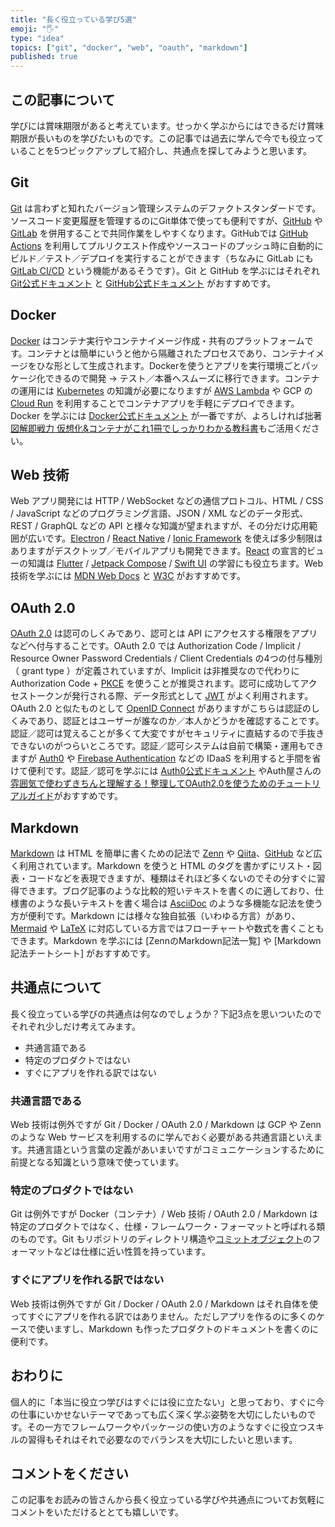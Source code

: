 ```yaml
---
title: "長く役立っている学び5選"
emoji: "🖐"
type: "idea"
topics: ["git", "docker", "web", "oauth", "markdown"]
published: true
---
```


## この記事について

学びには賞味期限があると考えています。せっかく学ぶからにはできるだけ賞味期限が長いものを学びたいものです。この記事では過去に学んで今でも役立っていることを5つピックアップして紹介し、共通点を探してみようと思います。



## Git

[Git](https://git-scm.com/) は言わずと知れたバージョン管理システムのデファクトスタンダードです。ソースコード変更履歴を管理するのにGit単体で使っても便利ですが、[GitHub](https://github.com/) や [GitLab](https://gitlab.com/) を併用することで共同作業をしやすくなります。GitHubでは [GitHub Actions](https://github.com/features/actions) を利用してプルリクエスト作成やソースコードのプッシュ時に自動的にビルド／テスト／デプロイを実行することができます（ちなみに GitLab にも [GitLab CI/CD](https://docs.gitlab.com/ee/ci/) という機能があるそうです）。Git と GitHub を学ぶにはそれぞれ [Git公式ドキュメント](https://git-scm.com/book) と [GitHub公式ドキュメント](https://docs.github.com/) がおすすめです。



## Docker

[Docker](https://www.docker.com/) はコンテナ実行やコンテナイメージ作成・共有のプラットフォームです。コンテナとは簡単にいうと他から隔離されたプロセスであり、コンテナイメージをひな形として生成されます。Dockerを使うとアプリを実行環境ごとパッケージ化できるので開発 → テスト／本番へスムーズに移行できます。コンテナの運用には [Kubernetes](https://kubernetes.io/) の知識が必要になりますが [AWS Lambda](https://aws.amazon.com/lambda/) や GCP の [Cloud Run](https://cloud.google.com/run) を利用することでコンテナアプリを手軽にデプロイできます。Docker を学ぶには [Docker公式ドキュメント](https://docs.docker.com/) が一番ですが、よろしければ拙著[図解即戦力 仮想化&コンテナがこれ1冊でしっかりわかる教科書](https://www.amazon.co.jp/dp/4297116901)もご活用ください。



## Web 技術

Web アプリ開発には HTTP / WebSocket などの通信プロトコル、HTML / CSS / JavaScript などのプログラミング言語、JSON / XML などのデータ形式、REST / GraphQL などの API と様々な知識が望まれますが、その分だけ応用範囲が広いです。[Electron](https://www.electronjs.org/) / [React Native](https://reactnative.dev/) / [Ionic Framework](https://ionicframework.com/) を使えば多少制限はありますがデスクトップ／モバイルアプリも開発できます。[React](https://reactjs.org/) の宣言的ビューの知識は [Flutter](https://flutter.dev/) / [Jetpack Compose](https://developer.android.com/jetpack/compose) / [Swift UI](https://developer.apple.com/documentation/swiftui/) の学習にも役立ちます。Web 技術を学ぶには [MDN Web Docs](https://developer.mozilla.org/ja/) と [W3C](https://www.w3.org/) がおすすめです。



## OAuth 2.0

[OAuth 2.0](https://www.ietf.org/rfc/rfc6749.txt) は認可のしくみであり、認可とは API にアクセスする権限をアプリなどへ付与することです。OAuth 2.0 では Authorization Code / Implicit / Resource Owner Password Credentials / Client Credentials の4つの付与種別（ grant type ）が定義されていますが、Implicit は非推奨なので代わりに Authorization Code + [PKCE](https://www.ietf.org/rfc/rfc7636.txt) を使うことが推奨されます。認可に成功してアクセストークンが発行される際、データ形式として [JWT](https://jwt.io/) がよく利用されます。OAuth 2.0 と似たものとして [OpenID Connect](https://openid.net/connect/) がありますがこちらは認証のしくみであり、認証とはユーザーが誰なのか／本人かどうかを確認することです。認証／認可は覚えることが多くて大変ですがセキュリティに直結するので手抜きできないのがつらいところです。認証／認可システムは自前で構築・運用もできますが [Auth0](https://auth0.com/) や [Firebase Authentication](https://firebase.google.com/products/auth) などの IDaaS を利用すると手間を省けて便利です。認証／認可を学ぶには [Auth0公式ドキュメント](https://auth0.com/docs) やAuth屋さんの[雰囲気で使わずきちんと理解する！整理してOAuth2.0を使うためのチュートリアルガイド](https://www.amazon.co.jp/dp/B07XT8H2YG)がおすすめです。



## Markdown

[Markdown](https://daringfireball.net/projects/markdown/) は HTML を簡単に書くための記法で [Zenn](https://zenn.dev/) や [Qiita](https://qiita.com/)、[GitHub](https://github.com/) など広く利用されています。Markdown を使うと HTML のタグを書かずにリスト・図表・コードなどを表現できますが、種類はそれほど多くないのでその分すぐに習得できます。ブログ記事のような比較的短いテキストを書くのに適しており、仕様書のような長いテキストを書く場合は [AsciiDoc](https://asciidoc.org/) のような多機能な記法を使う方が便利です。Markdown には様々な独自拡張（いわゆる方言）があり、[Mermaid](https://mermaid.js.org/) や [LaTeX](https://www.latex-project.org/) に対応している方言ではフローチャートや数式を書くこともできます。Markdown を学ぶには [ZennのMarkdown記法一覧] や [Markdown記法チートシート] がおすすめです。



## 共通点について

長く役立っている学びの共通点は何なのでしょうか？下記3点を思いついたのでそれぞれ少しだけ考えてみます。

- 共通言語である
- 特定のプロダクトではない
- すぐにアプリを作れる訳ではない

### 共通言語である

Web 技術は例外ですが Git / Docker / OAuth 2.0 / Markdown は GCP や Zenn のような Web サービスを利用するのに学んでおく必要がある共通言語といえます。共通言語という言葉の定義があいまいですがコミュニケーションするために前提となる知識という意味で使っています。

### 特定のプロダクトではない

Git は例外ですが Docker（コンテナ）/ Web 技術 / OAuth 2.0 / Markdown は特定のプロダクトではなく、仕様・フレームワーク・フォーマットと呼ばれる類のものです。Git もリポジトリのディレクトリ構造や[コミットオブジェクト](https://git-scm.com/book/en/v2/Git-Internals-Git-Objects)のフォーマットなどは仕様に近い性質を持っています。

### すぐにアプリを作れる訳ではない

Web 技術は例外ですが Git / Docker / OAuth 2.0 / Markdown はそれ自体を使ってすぐにアプリを作れる訳ではありません。ただしアプリを作るのに多くのケースで使いますし、Markdown も作ったプロダクトのドキュメントを書くのに便利です。



## おわりに

個人的に「本当に役立つ学びはすぐには役に立たない」と思っており、すぐに今の仕事にいかせないテーマであっても広く深く学ぶ姿勢を大切にしたいものです。その一方でフレームワークやパッケージの使い方のようなすぐに役立つスキルの習得もそれはそれで必要なのでバランスを大切にしたいと思います。



## コメントをください

この記事をお読みの皆さんから長く役立っている学びや共通点についてお気軽にコメントをいただけるととても嬉しいです。
